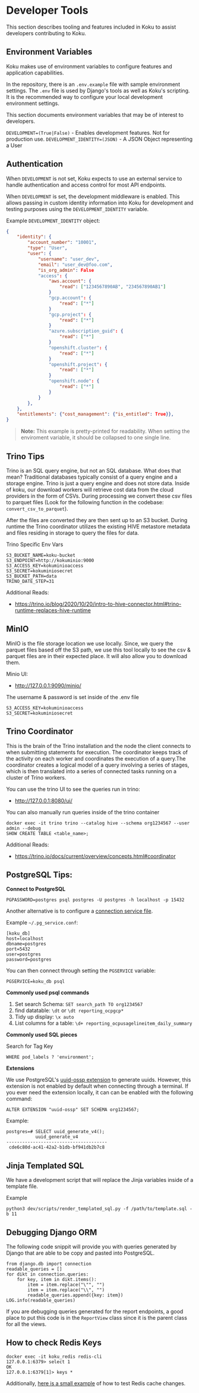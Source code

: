 # Developer Tools

This section describes tooling and features included in Koku to assist developers contributing to Koku.

## Environment Variables

Koku makes use of environment variables to configure features and application capabilities.

In the repository, there is an `.env.example` file with sample environment settings. The `.env` file is used by Django's tools as well as Koku's scripting. It is the recommended way to configure your local development environment settings.

This section documents environment variables that may be of interest to developers.

`DEVELOPMENT=(True|False)` - Enables development features. Not for
production use. `DEVELOPMENT_IDENTITY=(JSON)` - A JSON Object
representing a User

## Authentication

When `DEVELOPMENT` is not set, Koku expects to use an external service to handle authentication and access control for most API endpoints.

When `DEVELOPMENT` is set, the development middleware is enabled. This allows passing in custom identity information into Koku for development and testing purposes using the `DEVELOPMENT_IDENTITY` variable.

Example `DEVELOPMENT_IDENTITY` object:

```json
{
    "identity": {
        "account_number": "10001",
        "type": "User",
        "user": {
            "username": "user_dev",
            "email": "user_dev@foo.com",
            "is_org_admin": False
            "access": {
                "aws.account": {
                    "read": ["1234567890AB", "234567890AB1"]
                }
                "gcp.account": {
                    "read": ["*"]
                }
                "gcp.project": {
                    "read": ["*"]
                }
                "azure.subscription_guid": {
                    "read": ["*"]
                }
                "openshift.cluster": {
                    "read": ["*"]
                }
                "openshift.project": {
                    "read": ["*"]
                }
                "openshift.node": {
                    "read": ["*"]
                }
            }
        },
    },
    "entitlements": {"cost_management": {"is_entitled": True}},
}
```

> **Note:**
> This example is pretty-printed for readability. When setting the
> enviroment variable, it should be collapsed to one single line.

## Trino Tips

Trino is an SQL query engine, but not an SQL database. What does that mean? Traditional databases typically consist of a query engine and a storage engine. Trino is just a query engine and does not store data. Inside of koku, our download workers will retrieve cost data from the cloud providers in the form of CSVs. During processing we convert these csv files to parquet files (Look for the following function in the codebase: `convert_csv_to_parquet`).

After the files are converted they are then sent up to an S3 bucket. During runtime the Trino coordinator utilizes the existing HIVE metastore metadata and files residing in storage to query the files for data.

Trino Specific Env Vars
```
S3_BUCKET_NAME=koku-bucket
S3_ENDPOINT=http://kokuminio:9000
S3_ACCESS_KEY=kokuminioaccess
S3_SECRET=kokuminiosecret
S3_BUCKET_PATH=data
TRINO_DATE_STEP=31
```

Additional Reads:

- https://trino.io/blog/2020/10/20/intro-to-hive-connector.html#trino-runtime-replaces-hive-runtime

## MinIO
MinIO is the file storage location we use locally. Since, we query the parquet files based off the S3 path, we use this tool locally to see the csv & parquet files are in their expected place. It will also allow you to download them.

Minio UI:

- http://127.0.0.1:9090/minio/

The username & password is set inside of the .env file
```
S3_ACCESS_KEY=kokuminioaccess
S3_SECRET=kokuminiosecret
```

## Trino Coordinator

This is the brain of the Trino installation and the node the client connects to when submitting statements for execution. The coordinator keeps track of the activity on each worker and coordinates the execution of a query.The coordinator creates a logical model of a query involving a series of stages, which is then translated into a series of connected tasks running on a cluster of Trino workers.

You can use the trino UI to see the queries run in trino:
- http://127.0.0.1:8080/ui/

You can also manually run queries inside of the trino container
```
docker exec -it trino trino --catalog hive --schema org1234567 --user admin --debug
SHOW CREATE TABLE <table_name>;
```

Additional Reads:

- https://trino.io/docs/current/overview/concepts.html#coordinator


## PostgreSQL Tips:

**Connect to PostgreSQL**
```
PGPASSWORD=postgres psql postgres -U postgres -h localhost -p 15432
```

Another alternative is to configure a [connection service file](https://www.postgresql.org/docs/current/libpq-pgservice.html).

Example `~/.pg_service.conf`:
```
[koku_db]
host=localhost
dbname=postgres
port=5432
user=postgres
password=postgres
```

You can then connect through setting the `PGSERVICE` variable:
```
PGSERVICE=koku_db psql
```


**Commonly used psql commands**

1. Set search Schema: `SET search_path TO org1234567`
2. find datatable: `\dt` or `\dt reporting_ocpgcp*`
3. Tidy up display: `\x auto`
4. List columns for a table: `\d+ reporting_ocpusagelineitem_daily_summary`

**Commonly used SQL pieces**

Search for Tag Key
```
WHERE pod_labels ? 'environment';
```

**Extensions**

We use PostgreSQL's [uuid-ossp extension](https://www.postgresql.org/docs/current/uuid-ossp.html) to generate uuids. However, this extension is not enabled by default when connecting through a terminal. If you ever need the extension locally, it can can be enabled with the following command:

```
ALTER EXTENSION "uuid-ossp" SET SCHEMA org1234567;
```

Example:
```
postgres=# SELECT uuid_generate_v4();
           uuid_generate_v4
--------------------------------------
 cde6c80d-ac41-42a2-b1db-bf941db2b7c8
```


## Jinja Templated SQL

We have a development script that will replace the Jinja variables inside of a template file.

Example
```
python3 dev/scripts/render_templated_sql.py -f /path/to/template.sql -b 11
```

## Debugging Django ORM

The following code snippit will provide you with queries generated by Django that are able to be copy and pasted into PostgreSQL.

```
from django.db import connection
readable_queries = []
for dikt in connection.queries:
    for key, item in dikt.items():
        item = item.replace("\"", "")
        item = item.replace("\\", "")
        readable_queries.append({key: item})
LOG.info(readable_queries)
```

If you are debugging queries generated for the report endpoints, a good place to put this code is in the `ReportView` class since it is the parent class for all the views.

## How to check Redis Keys

```
docker exec -it koku_redis redis-cli
127.0.0.1:6379> select 1
OK
127.0.0.1:6379[1]> keys *
```

Additionally, [here is a small example](https://github.com/project-koku/koku/pull/4105) of how to test Redis cache changes.

